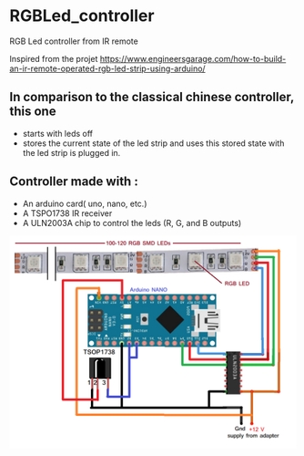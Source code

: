 # RGBLed_controller
RGB Led controller from IR remote

Inspired from the projet https://www.engineersgarage.com/how-to-build-an-ir-remote-operated-rgb-led-strip-using-arduino/

## In comparison to the classical chinese controller, this one 
- starts with leds off
- stores the current state of the led strip and uses this stored state with the led strip is plugged in.


## Controller made with :
- An arduino card( uno, nano, etc.)
- A TSPO1738 IR receiver
- A ULN2003A chip to control the leds (R, G, and B outputs)

![Alt text](img/IR-RGB-LED-Arduino-Circuit.png?raw=true "Diagram")
